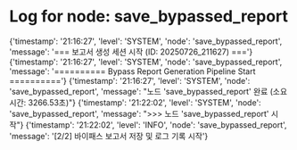 # Log for node: save_bypassed_report

{'timestamp': '21:16:27', 'level': 'SYSTEM', 'node': 'save_bypassed_report', 'message': '=== 보고서 생성 세션 시작 (ID: 20250726_211627) ==='}
{'timestamp': '21:16:27', 'level': 'SYSTEM', 'node': 'save_bypassed_report', 'message': '========== Bypass Report Generation Pipeline Start =========='}
{'timestamp': '21:16:27', 'level': 'SYSTEM', 'node': 'save_bypassed_report', 'message': "노드 'save_bypassed_report' 완료 (소요시간: 3266.53초)"}
{'timestamp': '21:22:02', 'level': 'SYSTEM', 'node': 'save_bypassed_report', 'message': ">>> 노드 'save_bypassed_report' 시작"}
{'timestamp': '21:22:02', 'level': 'INFO', 'node': 'save_bypassed_report', 'message': '[2/2] 바이패스 보고서 저장 및 로그 기록 시작'}